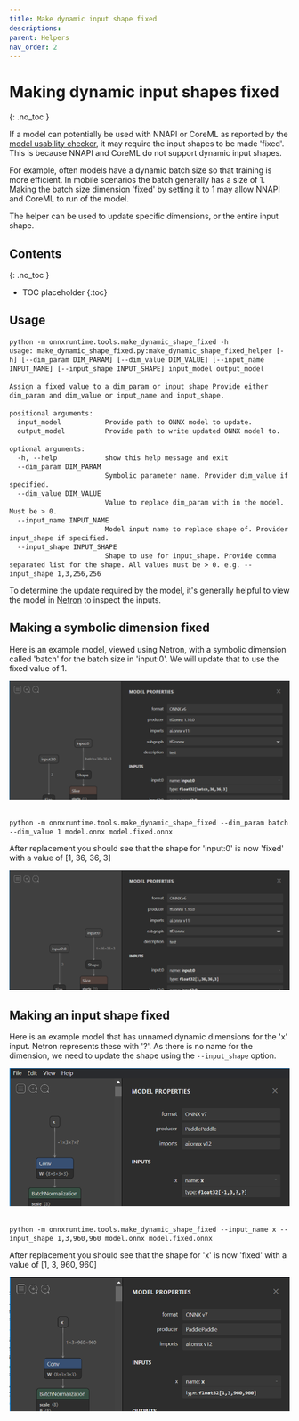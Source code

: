 ```yaml
---
title: Make dynamic input shape fixed
descriptions: 
parent: Helpers
nav_order: 2
---
```


# Making dynamic input shapes fixed
{: .no_toc }

If a model can potentially be used with NNAPI or CoreML as reported by the [model usability checker](./model-usability-checker.md), it may require the input shapes to be made 'fixed'. This is because NNAPI and CoreML do not support dynamic input shapes. 

For example, often models have a dynamic batch size so that training is more efficient. In mobile scenarios the batch generally has a size of 1. Making the batch size dimension 'fixed' by setting it to 1 may allow NNAPI and CoreML to run of the model.

The helper can be used to update specific dimensions, or the entire input shape.

## Contents
{: .no_toc }

* TOC placeholder
{:toc}

## Usage
```
python -m onnxruntime.tools.make_dynamic_shape_fixed -h
usage: make_dynamic_shape_fixed.py:make_dynamic_shape_fixed_helper [-h] [--dim_param DIM_PARAM] [--dim_value DIM_VALUE] [--input_name INPUT_NAME] [--input_shape INPUT_SHAPE] input_model output_model

Assign a fixed value to a dim_param or input shape Provide either dim_param and dim_value or input_name and input_shape.

positional arguments:
  input_model           Provide path to ONNX model to update.
  output_model          Provide path to write updated ONNX model to.

optional arguments:
  -h, --help            show this help message and exit
  --dim_param DIM_PARAM
                        Symbolic parameter name. Provider dim_value if specified.
  --dim_value DIM_VALUE
                        Value to replace dim_param with in the model. Must be > 0.
  --input_name INPUT_NAME
                        Model input name to replace shape of. Provider input_shape if specified.
  --input_shape INPUT_SHAPE
                        Shape to use for input_shape. Provide comma separated list for the shape. All values must be > 0. e.g. --input_shape 1,3,256,256
```

To determine the update required by the model, it's generally helpful to view the model in [Netron](https://netron.app/) to inspect the inputs.


## Making a symbolic dimension fixed

Here is an example model, viewed using Netron, with a symbolic dimension called 'batch' for the batch size in 'input:0'. 
We will update that to use the fixed value of 1.


![Model with symbolic dimension in input shape](../../../../images/model-with-symbolic-input-dim.png)

```

python -m onnxruntime.tools.make_dynamic_shape_fixed --dim_param batch --dim_value 1 model.onnx model.fixed.onnx

```

After replacement you should see that the shape for 'input:0' is now 'fixed' with a value of [1, 36, 36, 3]

![Model with symbolic dimension in input shape replaced with fixed value](../../../../images/model-with-symbolic-input-dim-fixed.png)


## Making an input shape fixed

Here is an example model that has unnamed dynamic dimensions for the 'x' input. Netron represents these with '?'. 
As there is no name for the dimension, we need to update the shape using the `--input_shape` option.

![Model with dynamic input shape](../../../../images/model-with-dynamic-inputs.png)

```

python -m onnxruntime.tools.make_dynamic_shape_fixed --input_name x --input_shape 1,3,960,960 model.onnx model.fixed.onnx

```

After replacement you should see that the shape for 'x' is now 'fixed' with a value of [1, 3, 960, 960]

![Updated model with dynamic input shape now having fixed values](../../../../images/model-with-dynamic-inputs-fixed.png)

